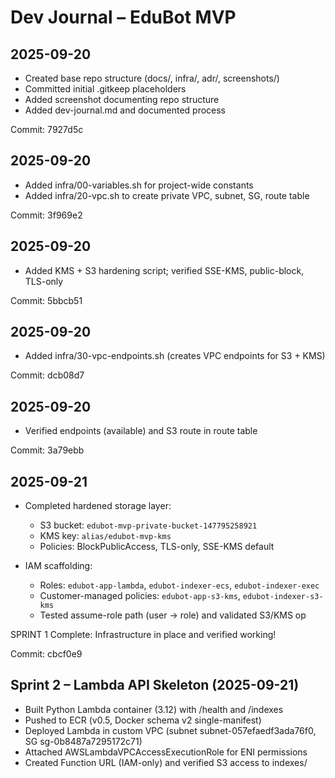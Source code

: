 # Dev Journal – EduBot MVP

## 2025-09-20
- Created base repo structure (docs/, infra/, adr/, screenshots/)
- Committed initial .gitkeep placeholders
- Added screenshot documenting repo structure
- Added dev-journal.md and documented process

Commit: 7927d5c

## 2025-09-20
- Added infra/00-variables.sh for project-wide constants
- Added infra/20-vpc.sh to create private VPC, subnet, SG, route table

Commit: 3f969e2

## 2025-09-20
- Added KMS + S3 hardening script; verified SSE-KMS, public-block, TLS-only

Commit: 5bbcb51


## 2025-09-20
- Added infra/30-vpc-endpoints.sh (creates VPC endpoints for S3 + KMS)

Commit: dcb08d7

## 2025-09-20
- Verified endpoints (available) and S3 route in route table

Commit: 3a79ebb

## 2025-09-21
- Completed hardened storage layer: 
  - S3 bucket: `edubot-mvp-private-bucket-147795258921`
  - KMS key: `alias/edubot-mvp-kms`
  - Policies: BlockPublicAccess, TLS-only, SSE-KMS default

- IAM scaffolding:
  - Roles: `edubot-app-lambda`, `edubot-indexer-ecs`, `edubot-indexer-exec`
  - Customer-managed policies: `edubot-app-s3-kms`, `edubot-indexer-s3-kms`
  - Tested assume-role path (user → role) and validated S3/KMS op

SPRINT 1 Complete: Infrastructure in place and verified working! 

Commit: cbcf0e9


## Sprint 2 – Lambda API Skeleton (2025-09-21)
- Built Python Lambda container (3.12) with /health and /indexes
- Pushed to ECR (v0.5, Docker schema v2 single-manifest)
- Deployed Lambda in custom VPC (subnet subnet-057efaedf3ada76f0, SG sg-0b8487a7295172c71)
- Attached AWSLambdaVPCAccessExecutionRole for ENI permissions
- Created Function URL (IAM-only) and verified S3 access to indexes/

